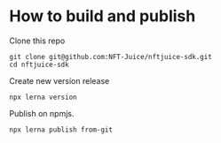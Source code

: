 How to build and publish
========================

Clone this repo

~~~
git clone git@github.com:NFT-Juice/nftjuice-sdk.git
cd nftjuice-sdk
~~~

Create new version release

~~~
npx lerna version
~~~

Publish on npmjs.

~~~
npx lerna publish from-git
~~~